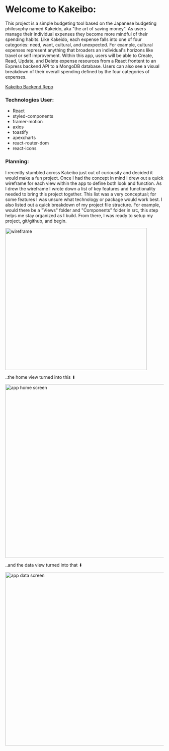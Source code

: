 # Welcome to Kakeibo:
This project is a simple budgeting tool based on the Japanese budgeting philosophy named Kakeido, aka "the art of saving money". As users manage their individual expenses they become more mindful of their spending habits. Like Kakeido, each expense falls into one of four categories: need, want, cultural, and unexpected. For example, cultural expenses represent anything that broaders an individual's horizons like travel or self improvement. Within this app, users will be able to Create, Read, Update, and Delete expense resources from a React frontent to an Express backend API to a MongoDB database. Users can also see a visual breakdown of their overall spending defined by the four categories of expenses.   

[Kakeibo Backend Repo](https://github.com/matthewhiggins415/kakeibobackend)

### Technologies User: 
- React 
- styled-components
- framer-motion
- axios
- toastify
- apexcharts
- react-router-dom
- react-icons

### Planning: 
I recently stumbled across Kakeibo just out of curiousity and decided it would make a fun project. Once I had the concept in mind I drew out a quick wireframe for each view within the app to define both look and function. As I drew the wireframe I wrote down a list of key features and functionality needed to bring this project together. This list was a very conceptual; for some features I was unsure what technology or package would work best. I also listed out a quick breakdown of my project file structure. For example, would there be a "Views" folder and "Components" folder in src, this step helps me stay organized as I build. From there, I was ready to setup my project, git/github, and begin. 

<img src="https://user-images.githubusercontent.com/67120920/157351099-f944a781-0d82-4015-a02a-5f2f14e1734d.jpg" alt="wireframe" style="width:450px; height: 450px; margin: 0 auto;"/>

..the home view turned into this ⬇

<img src="https://user-images.githubusercontent.com/67120920/157352116-b3dab2ac-3a16-466e-b903-ffa60f7594c8.png" alt="app home screen" style="width:550px; height:auto; margin:0 auto;"/>

..and the data view turned into that ⬇

<img src="https://user-images.githubusercontent.com/67120920/157352124-9848975e-a775-426e-bc9f-b858895c1e6a.png" alt="app data screen" style="width:550px; height:auto; margin:0 auto;"/>
